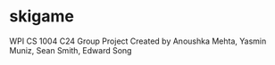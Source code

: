 # skigame
WPI CS 1004 C24 Group Project
Created by Anoushka Mehta, Yasmin Muniz, Sean Smith, Edward Song
